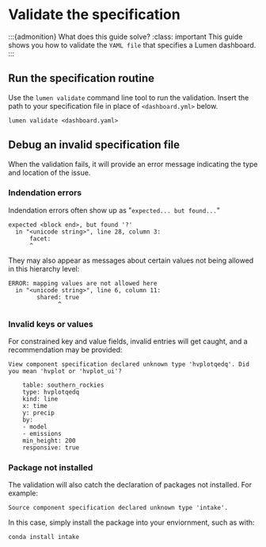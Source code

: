 # Validate the specification

:::{admonition} What does this guide solve?
:class: important
This guide shows you how to validate the `YAML file` that specifies a Lumen dashboard.
:::

## Run the specification routine
Use the `lumen validate` command line tool to run the validation. Insert the path to your specification file in place of `<dashboard.yml>` below.

```console
lumen validate <dashboard.yaml>
```

## Debug an invalid specification file
When the validation fails, it will provide an error message indicating the type and location of the issue.

### Indendation errors
Indendation errors often show up as "`expected... but found...`"

```console
expected <block end>, but found '?'
  in "<unicode string>", line 28, column 3:
      facet:
      ^
```

They may also appear as messages about certain values not being allowed in this hierarchy level:
```console
ERROR: mapping values are not allowed here
  in "<unicode string>", line 6, column 11:
        shared: true
              ^
```

### Invalid keys or values

For constrained key and value fields, invalid entries will get caught, and a recommendation may be provided:

```console
View component specification declared unknown type 'hvplotqedq'. Did you mean 'hvplot or 'hvplot_ui'?

    table: southern_rockies
    type: hvplotqedq
    kind: line
    x: time
    y: precip
    by:
    - model
    - emissions
    min_height: 200
    responsive: true
```

### Package not installed
The validation will also catch the declaration of packages not installed. For example:

```console
Source component specification declared unknown type 'intake'.
```

In this case, simply install the package into your enviornment, such as with:

```console
conda install intake
```
